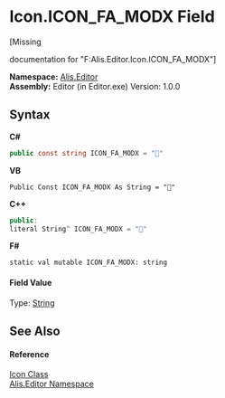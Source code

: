 # Icon.ICON_FA_MODX Field
 

\[Missing <summary> documentation for "F:Alis.Editor.Icon.ICON_FA_MODX"\]

**Namespace:**&nbsp;<a href="b150ade4-39de-a232-5f06-d3cdc1b2c538">Alis.Editor</a><br />**Assembly:**&nbsp;Editor (in Editor.exe) Version: 1.0.0

## Syntax

**C#**<br />
``` C#
public const string ICON_FA_MODX = ""
```

**VB**<br />
``` VB
Public Const ICON_FA_MODX As String = ""
```

**C++**<br />
``` C++
public:
literal String^ ICON_FA_MODX = ""
```

**F#**<br />
``` F#
static val mutable ICON_FA_MODX: string
```


#### Field Value
Type: <a href="https://docs.microsoft.com/dotnet/api/system.string" target="_blank">String</a>

## See Also


#### Reference
<a href="cc0f883c-67f8-f772-c6d7-a60b129f22a7">Icon Class</a><br /><a href="b150ade4-39de-a232-5f06-d3cdc1b2c538">Alis.Editor Namespace</a><br />